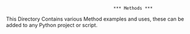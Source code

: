                                              *** Methods ***

This Directory Contains various Method examples and uses, these can be added to any Python project or script.